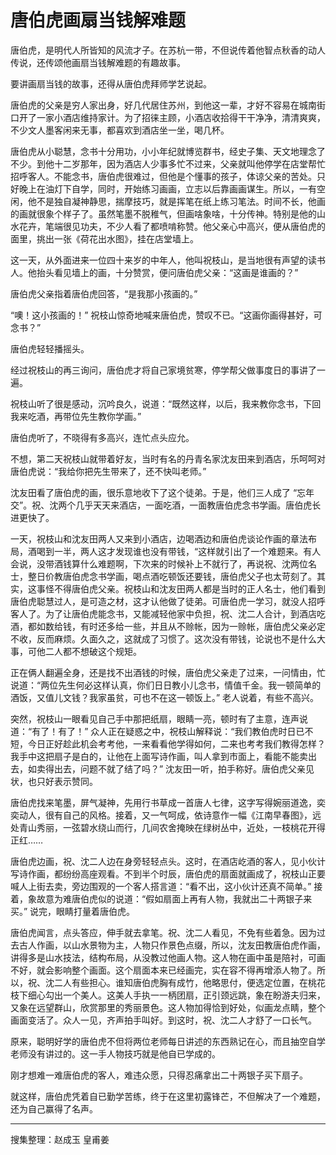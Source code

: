 # 唐伯虎画扇当钱解难题

唐伯虎，是明代人所皆知的风流才子。在苏杭一带，不但说传着他智点秋香的动人传说，还传颂他画扇当钱解难题的有趣故事。

要讲画扇当钱的故事，还得从唐伯虎拜师学艺说起。

唐伯虎的父亲是穷人家出身，好几代居住苏州，到他这一辈，才好不容易在城南街口开了一家小酒店维持家计。为了招徕主顾，小酒店收拾得干干净净，清清爽爽，不少文人墨客闲来无事，都喜欢到酒店坐一坐，喝几杯。

唐伯虎从小聪慧，念书十分用功，小小年纪就博览群书，经史子集、天文地理念了不少。到他十二岁那年，因为酒店人少事多忙不过来，父亲就叫他停学在店堂帮忙招呼客人。不能念书，唐伯虎很难过，但他是个懂事的孩子，体谅父亲的苦处。只好晚上在油灯下自学，同时，开始练习画画，立志以后靠画画谋生。所以，一有空闲，他不是独自凝神静思，揣摩技巧，就是挥笔在纸上练习笔法。时间不长，他画的画就很象个样子了。虽然笔墨不脱稚气，但画啥象啥，十分传神。特别是他的山水花卉，笔端很见功夫，不少人看了都喷啃称赞。他父亲心中高兴，便从唐伯虎的面里，挑出一张《荷花出水图》，挂在店堂墙上。

这一天，从外面进来一位四十来岁的中年人，他叫祝枝山，是当地很有声望的读书人。他抬头看见墙上的画，十分赞赏，便问唐伯虎父亲：“这画是谁画的？”

唐伯虎父亲指着唐伯虎回答，“是我那小孩画的。”

“噢！这小孩画的！” 祝枝山惊奇地喊来唐伯虎，赞叹不已。“这画你画得甚好，可念书？”

唐伯虎轻轻播摇头。

经过祝枝山的再三询问，唐伯虎才将自己家境贫寒，停学帮父做事度日的事讲了一遍。

祝枝山听了很是感动，沉吟良久，说道：“既然这样，以后，我来教你念书，下回我来吃酒，再带位先生教你学画。”

唐伯虎听了，不晓得有多高兴，连忙点头应允。

不想，第二天祝枝山就带着好友，当时有名的丹青名家沈友田来到酒店，乐呵呵对唐伯虎说：“我给你把先生带来了，还不快叫老师。”

沈友田看了唐伯虎的画，很乐意地收下了这个徒弟。于是，他们三人成了 “忘年交”。祝、沈两个几乎天天来酒店，一面吃酒，一面教唐伯虎念书学画。唐伯虎长进更快了。

一天，祝枝山和沈友田两人又来到小酒店，边喝酒边和唐伯虎谈论作画的章法布局，酒喝到一半，两人这才发现谁也没有带钱，“这样就引出了一个难题来。有人会说，没带酒钱算什么难题啊，下次来的时候补上不就行了，再说祝、沈两位名士，整日价教唐伯虎念书学画，喝点酒吃顿饭还要钱，唐伯虎父子也太苛刻了。其实，这事怪不得唐伯虎父亲。祝枝山和沈友田两人都是当时的正人名士，他们看到唐伯虎聪慧过人，是可造之材，这才认他做了徒弟。可唐伯虎一学习，就没人招呼客人了。为了让唐伯虎能念书，又能减轻他家中负担，祝、沈二人合计，到酒店吃酒，都如数给钱，有时还多给一些，并且从不赊帐，因为一赊帐，唐伯虎父亲必定不收，反而麻烦。久面久之，这就成了习惯了。这次没有带钱，论说也不是什么大事，可他二人都不想破这个规矩。

正在俩人翻遍全身，还是找不出酒钱的时候，唐伯虎父亲走了过来，一问情由，忙说道：“两位先生何必这样认真，你们日日教小儿念书，情值千金。我一顿简单的酒饭，又值儿文钱？我家虽贫，可也不在这一顿饭上。” 老人说着，有些不高兴。

突然，祝枝山一眼看见自己手中那把纸扇，眼睛一亮，顿时有了主意，连声说道：“有了！有了！” 众人正在疑惑之中，祝枝山解释说：“我们教伯虎时日已不短，今日正好趁此机会考考他，一来看看他学得如何，二来也考考我们教得怎样？我手中这把扇子是白的，让他在上面写诗作画，叫人拿到市面上，看能不能卖出去，如卖得出去，问题不就了结了吗？” 沈友田一听，拍手称好。唐伯虎父亲见状，也只好表示赞同。

唐伯虎找来笔墨，屏气凝神，先用行书草成一首唐人七律，这字写得婉丽道逸，奕奕动人，很有自己的风格。接着，又一气呵成，依诗意作一幅《江南早春图》，远处青山秀丽，一弦碧水绕山而行，几间农舍掩映在绿树丛中，近处，一枝桃花开得正红……

唐伯虎边画，祝、沈二人边在身旁轻轻点头。这时，在酒店屹酒的客人，见小伙计写诗作画，都纷纷高座观看。不到半个时辰，唐伯虎的扇面就画成了，祝枝山正要喊人上街去卖，旁边围观的一个客人搭言道：“看不出，这小伙计还真不简单。” 接着，象故意为难唐伯虎似的说道：“假如扇面上再有人物，我就出二十两银子来买。” 说完，眼睛打量着唐伯虎。

唐伯虎闻言，点头答应，伸手就去拿笔。祝、沈二人看见，不免有些着急。因为过去古人作画，以山水景物为主，人物只作景色点缀，所以，沈友田教唐伯虎作画，讲得多是山水技法，结构布局，从没教过他画人物。这人物在画中虽是陪衬，可画不好，就会影响整个画面。这个扇面本来已经画完，实在容不得再增添人物了。所以，祝、沈二人有些担心。谁知唐伯虎胸有成竹，他略思付，便选定位置，在桃花枝下细心勾出一个美人。这美人手执一一柄团扇，正引颈远跳，象在盼游夫归来，又象在远望群山，欣赏那里的秀丽景色。这人物加得恰到好处，似画龙点睛，整个画面变活了。众人一见，齐声拍手叫好。到这时，祝、沈二人才舒了一口长气。

原来，聪明好学的唐伯虎不但将两位老师每日讲述的东西熟记在心，而且抽空自学老师没有讲过的。这一手人物技巧就是他自已学成的。

刚才想难一难唐伯虎的客人，难违众愿，只得忍痛拿出二十两银子买下扇子。


就这样，唐伯虎凭着自已勤学苦练，终于在这里初露锋芒，不但解决了一个难题，还为自己赢得了名声。

---

搜集整理：赵成玉 皇甫姜
